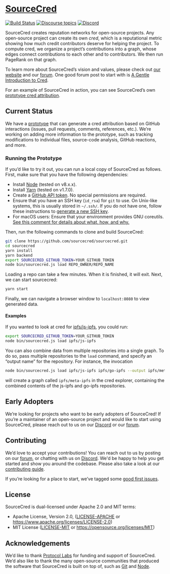 # [SourceCred](https://sourcecred.io)

[![Build Status](https://circleci.com/gh/sourcecred/sourcecred.svg?style=svg)](https://circleci.com/gh/sourcecred/sourcecred)
[![Discourse topics](https://img.shields.io/discourse/https/discourse.sourcecred.io/topics.svg)](https://discourse.sourcecred.io)
[![Discord](https://img.shields.io/discord/453243919774253079.svg)](https://discord.gg/tsBTgc9)

SourceCred creates reputation networks for open-source projects.
Any open-source project can create its own _cred_, which is a
reputational metric showing how much credit contributors deserve for
helping the project. To compute cred, we organize a project’s 
contributions into a graph, whose edges connect contributions to each 
other and to contributors. We then run PageRank on that graph.

To learn more about SourceCred’s vision and values, please check out 
[our website] and our [forum]. One good forum post to start with is 
[A Gentle Introduction to Cred].

For an example of SourceCred in action, you can see SourceCred’s own 
[prototype cred attribution][prototype].

[our website]: https://sourcecred.io/
[prototype]: https://sourcecred.io/prototype/
[A Gentle Introduction to Cred]: https://discourse.sourcecred.io/t/a-gentle-introduction-to-cred/20

## Current Status

We have a [prototype] that can generate a cred attribution based on 
GitHub interactions (issues, pull requests, comments, references, etc.).
We’re working on adding more information to the prototype, such as 
tracking modifications to individual files, source-code analysis, 
GitHub reactions, and more.

### Running the Prototype

If you’d like to try it out, you can run a local copy of SourceCred as 
follows. First, make sure that you have the following dependencies:

  - Install [Node] (tested on v8.x.x).
  - Install [Yarn] (tested on v1.7.0).
  - Create a [GitHub API token]. No special permissions are required.
  - Ensure that you have an SSH key (`id_rsa`) for `git` to use. On 
  Unix-like systems, this is usually stored in `~/.ssh/`. If you do not
  have one, follow these instructions to 
  [generate a new SSH key][ssh-key].
  - For macOS users: Ensure that your environment provides GNU
    coreutils. [See this comment for details about what, how, and
    why.][macos-gnu]

[Node]: https://nodejs.org/en/
[Yarn]: https://yarnpkg.com/lang/en/
[GitHub API token]: https://github.com/settings/tokens
[ssh-key]: https://help.github.com/en/articles/generating-a-new-ssh-key-and-adding-it-to-the-ssh-agent
[macos-gnu]: https://github.com/sourcecred/sourcecred/issues/698#issuecomment-417202213

Then, run the following commands to clone and build SourceCred:

```bash
git clone https://github.com/sourcecred/sourcecred.git
cd sourcecred
yarn install
yarn backend
export SOURCECRED_GITHUB_TOKEN=YOUR_GITHUB_TOKEN
node bin/sourcecred.js load REPO_OWNER/REPO_NAME
```

Loading a repo can take a few minutes. When it is finished, it will 
exit. Next, we can start sourcecred:

```bash
yarn start
```

Finally, we can navigate a browser window to `localhost:8080` to view 
generated data.

#### Examples

If you wanted to look at cred for [ipfs/js-ipfs], you could run:

```bash
export SOURCECRED_GITHUB_TOKEN=YOUR_GITHUB_TOKEN
node bin/sourcecred.js load ipfs/js-ipfs
```

[ipfs/js-ipfs]: https://github.com/ipfs/js-ipfs

You can also combine data from multiple repositories into a single 
graph. To do so, pass multiple repositories to the `load` command, and 
specify an “output name” for the repository. For instance, the
invocation

```bash
node bin/sourcecred.js load ipfs/js-ipfs ipfs/go-ipfs --output ipfs/meta-ipfs
```

will create a graph called `ipfs/meta-ipfs` in the cred explorer, 
containing the combined contents of the js-ipfs and go-ipfs 
repositories.

## Early Adopters

We’re looking for projects who want to be early adopters of SourceCred!
If you’re a maintainer of an open-source project and would like to 
start using SourceCred, please reach out to us on our [Discord] or our 
[forum].

## Contributing

We’d love to accept your contributions!
You can reach out to us by posting on our [forum], or chatting with us 
on [Discord]. We'd be happy to help you get started and show you around 
the codebase. Please also take a look at our [contributing guide].

If you’re looking for a place to start, we’ve tagged some 
[good first issues].

[forum]: https://discourse.sourcecred.io/ 
[Discord]: https://discord.gg/tsBTgc9
[contributing guide]: https://github.com/sourcecred/sourcecred/blob/master/CONTRIBUTING.md
[good first issues]: https://github.com/sourcecred/sourcecred/issues?q=is%3Aissue+is%3Aopen+label%3A%22good+first+issue%22

## License

SourceCred is dual-licensed under Apache 2.0 and MIT terms:

  * Apache License, Version 2.0, ([LICENSE-APACHE](LICENSE-APACHE) or 
  <https://www.apache.org/licenses/LICENSE-2.0>)
  * MIT License ([LICENSE-MIT](LICENSE-MIT) or 
  <https://opensource.org/licenses/MIT>)

## Acknowledgements

We’d like to thank [Protocol Labs] for funding and support of 
SourceCred. We’d also like to thank the many open-source communities 
that produced the software that SourceCred is built on top of, such as 
[Git] and [Node][Node github].

[Protocol Labs]: https://protocol.ai
[Git]: https://github.com/git/git
[Node github]: https://github.com/nodejs/node

